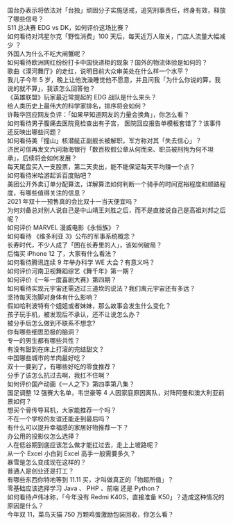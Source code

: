 国台办表示将依法对「台独」顽固分子实施惩戒，追究刑事责任，终身有效，释放了哪些信号？  
S11 总决赛 EDG vs DK，如何评价这场比赛？  
如何看待对鸿星尔克「野性消费」100 天后，每天近万人取关，门店人流量大幅减少 ？  
外国人为什么不吃大闸蟹呢？  
如何看待欧洲网红纷纷打卡中国快递柜的现象？国外的物流体验是如何的？  
歌曲《漠河舞厅》的走红，说明目前大众审美处在什么样一个水平？  
我儿子今年 5 岁，晚上让他洗澡睡觉他不愿意，并且问我「为什么你说的算，我说的就不算」，我该怎么回答他？  
《英雄联盟》玩家最近常提起的 EDG 战队是什么来头？  
给人类历史上最伟大的科学家排名，排序将会如何？  
许鞍华回应网友负评：「如果早知道网友的力量会换角」，你怎么看？  
如何看待男子腹痛去医院竟检查出有子宫， 医院回应报告单模板套错了？该事件还反映出哪些问题？  
如何看待美「撞山」核潜艇正副舰长被解职，军方称对其「失去信心」？  
济民可信再发文六问渤海银行「数百枚假公章从何而来、职员被刑拘为何不坦承」，后续将会如何发展？  
每天尾盘买入一支股票，第二天卖出，能不能保证每天平均赚一个点？  
如何看待米哈游起诉百度贴吧？  
美团公开外卖订单分配算法，详解算法如何判断一个骑手的时间宽裕程度和顺路程度，有哪些值得关注的信息？  
2021 年双十一预售真的会比双十一当天便宜吗？  
为何刘备总对别人说自己是中山靖王刘胜之后，而不是直接说自己是高祖刘邦之后呢？  
如何评价 MARVEL 漫威电影《永恒族》？  
如何看待 《维多利亚 3》公布的军事系统概念？  
长寿时代，不少人成了「困在长寿里的人」，该如何破局？  
后悔买 iPhone 12 了，大家有什么看法？  
如何看待腾讯连续 9 年举办科学 WE 大会？有意义吗？  
如何评价河南卫视舞蹈综艺《舞千年》第一期？  
如何评价《一年一度喜剧大赛》第四期？  
如何看待实现元宇宙还需迈过三道坎的说法？我们离元宇宙还有多远？  
坚持每天泡脚对身体有什么影响？  
假如哈利波特有个姐姐或者妹妹，那么故事会发生什么变化？  
孩子玩手机，被发现后不承认，还不让说怎么办？  
被分手后怎么做到不联系不想念?  
你有哪些细思恐极的脑洞？  
专一的男生都有哪些共性？  
有没有甜到在床上打滚的完结甜文？  
中国哪些城市的羊肉最好吃？  
双十一要到了，有哪些好吃的零食推荐？  
分手了该怎么抗过去啊，我扛不住啊？  
如何评价国产动画《一人之下》第四季第八集？  
国足调整 12 强赛大名单，韦世豪等 4 人因家庭原因离队，对阵阿曼和澳大利亚前景如何？  
想买个骨传导耳机，大家能推荐一个吗？  
不在一个学校的友谊还能走到最后吗？  
有什么可以提升幸福感的家居好物推荐一下？  
办公用的投影仪怎么选择？  
人在低谷期到底应该怎么做才能扛过去，走上上坡路呢？  
从一个 Excel 小白到 Excel 高手一般需要多久？  
暴雪是怎么变成现在这样的？  
普通人是创业还是打工？  
有哪些东西你特地等到 11.11 买，才叫做真正的「物超所值」？  
零基础应该选择学习 Java 、 PHP 、前端 还是 Python？  
如何看待卢伟冰称，「今年没有 Redmi K40S，直接准备 K50」？造成这种情况的原因是什么？  
今年双 11，菜鸟天猫 750 万颗鸡蛋激励包装回收，你怎么看？  
